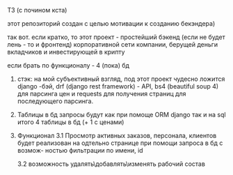 ТЗ (с почином кста)

этот репозиторий создан с целью мотивации к созданию бекэндера)

так вот. если кратко, то этот проект - простейший бэкенд (если не будет 
лень - то и фронтенд) корпоративной сети компании, берущей деньги вкладчиков
и инвестирующей в крипту

если брать по функционалу - 4 (пока) бд
1. стэк:
на мой субъективный взгляд, под этот проект чудесно ложится django -бэй, drf 
(django rest framework) - API, bs4 (beautiful soup 4) для парсинга цен и 
requests для получения страниц для последующего парсинга.
2. Таблицы в бд
запросы будут как при помоще ORM django так и на sql
итого 4 таблицы в бд (+ 1 c ценами)
3. Функционал
    3.1 Просмотр активных заказов, персонала, клиентов
    будет реализован на одтельно странице при помощи запроса в бд с возмож-
    ностью фильтрации по имени, id

    3.2 возможность удалять\добавлять\изменять рабочий состав

